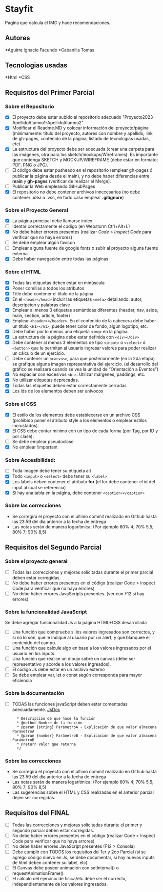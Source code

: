 # Stayfit
Pagina que calcula el IMC y hace recomendaciones.
## Autores
*Aguirre Ignacio Facundo 
*Cabanilla Tomas

## Tecnologias usadas
*Html
*CSS

## Requisitos del Primer Parcial

### Sobre el Repositorio
- [X] El proyecto debe estar subido al repositorio adecuado "Proyecto2023-ApellidoAlumno1-ApellidoAlumno2"
- [X] Modificar el Readme.MD y colocar información del proyecto/página (mínimamente: título del proyecto, autores con nombre y apellido, link de gh-pages, contenido de la página,  listado de tecnologías usadas, etc)
- [X] La estructura del proyecto debe ser adecuada (crear una carpeta para las imágenes, otra para los sketch/mockups/Wireframes). Es importante que contenga SKETCH y MOCKUP/WIREFRAME (debe estar en formato: PDF, PNG o JPG).
- [ ] El código debe estar pusheado en el repositorio (emplear gh-pages ó publicar la página desde el main), y no debe haber diferencias entre **main** y **gh-pages** (verificar de realizar el Merge).
- [ ] Publicar la Web empleando GitHubPages
- [X] El repositorio no debe contener archivos innecesarios (no debe contener .idea o .vsc, en todo caso emplear **.gitignore**)

### Sobre el Proyecto General
- [X] La página principal debe llamarse index
- [ ] Identar correctamente el código (en Webstorm Ctrl+Alt+L)
- [X] No debe haber errores presentes (realizar *Code* > *Inspect Code* para verificar que no haya errores)
- [ ] Se debe emplear algún favicon
- [ ] Emplear alguna fuente de google fonts o subir al proyecto alguna fuente externa
- [X] Debe haber navegación entre todas las páginas

### Sobre el HTML
- [X] Todas las etiquetas deben estar en minúscula
- [X] Poner comillas a todos los atributos
- [X] Title debe contener el título de la página
- [X] En el ```<head></head>``` incluir las etiquetas ```<meta>``` detallando: autor, descripcion y palabras clave
- [X] Emplear al menos 3 etiquetas semánticas diferentes (header, nav, aside, main, section, article, footer)
- [X] Emplear ```<header></header>```. En el contenido de la cabecera debe haber un título ```<h1></h1>```, puede tener color de fondo, algún logotipo, etc.
- [X] Debe haber por lo menos una etiqueta ```<img>``` en la página.
- [X] La estructura de la página debe estar definida con ```<div></div>```
- [X] Debe contener al menos 3 elementos de tipo ```<input>``` o ```<select>``` ó ```<button>``` que le permitan al usuario ingresar valores para poder realizar un cálculo de un ejercicio.
- [ ] Debe contener un ```<canvas>```, para que posteriormente (en la 2da etapa) se grafique alguna imagen representativa del ejercicio. (el desarrollo del gráfico se realizará cuando se vea la unidad de “Orientación a Eventos”)
- [X] No espaciar con excesivos ```<br>```. Utilizar márgenes, paddings, etc.
- [X] No utilizar etiquetas deprecadas.
- [X] Todas las etiquetas deben estar correctamente cerradas
- [X] Los ids de los elementos deben ser unívocos

### Sobre el CSS
- [X] El estilo de los elementos debe establecerse en un archivo CSS (prohibido poner el atributo style a los elementos o emplear estilos incrustados).
- [X] El CSS debe contar mínimo con un tipo de cada forma (por Tag, por ID y por clase).
- [ ] Se debe emplear pseudoclase
- [X] No emplear !important

### Sobre Accesibilidad:
- [ ] Toda imagen debe tener su etiqueta alt
- [X] Todo ```<input>``` o ```<select>``` debe tener su ```<label>```
- [X] Los labels deben contener el atributo **for** (el for debe contener el id del input al cual se referencia) 
- [X] Si hay una tabla en la página, debe contener ```<caption></caption>```

### Sobre las correcciones
* Se corregirá el proyecto con el último commit realizado en Github hasta las 23:59 del día anterior a la fecha de entrega
* Las notas serán de manera logarítmica: (Por ejemplo 60% 4; 70% 5,5; 80% 7; 90% 8,5)



## Requisitos del Segundo Parcial

### Sobre el proyecto general
- [ ] Todas las correcciones y mejoras solicitadas durante el primer parcial deben estar corregidas.
- [ ] No debe haber errores presentes en el código (realizar Code > Inspect Code para verificar que no haya errores)
- [ ] No debe haber errores JavaScripts presentes. (ver con F12 si hay errores)

### Sobre la funcionalidad JavaScript
Se debe agregar funcionalidad Js a la página HTML+CSS desarrollada
- [ ] Una función que compruebe si los valores ingresados son correctos, y si no lo son, que le indique al usuario por un alert, y que blanquee el contenido del campo.
- [ ] Una función que calcule algo en base a los valores ingresados por el usuario en los inputs.
- [ ] Una función que realice un dibujo sobre un canvas (debe ser representativo y acorde a los valores ingreados).
- [ ] El código Js debe estar en un archivo externo
- [ ] Se debe emplear var, let o const según corresponda para mayor eficiencia

### Sobre la documentación
- [ ] TODAS las funciones javaScript deben estar comentadas adecuadamente. [JsDoc](https://jsdoc.app/about-getting-started.html)
   ```/**
     * Descripción de que hace la función
     * @method Nombre de la función
     * @param {string} ParámetroA - Explicación de que valor almacena ParámetroA
     * @param {number} ParámetroB - Explicación de que valor almacena ParámetroB
     * @return Valor que retorna
     */
   ```
   
### Sobre las correcciones
* Se corregirá el proyecto con el último commit realizado en Github hasta las 23:59 del día anterior a la fecha de entrega
* Las notas serán de manera logarítmica: (Por ejemplo 60% 4; 70% 5,5; 80% 7; 90% 8,5)
* Las sugerencias sobre el HTML y CSS realizadas en el anterior parcial dejen ser corregidas.

   
## Requisitos del FINAL
- [ ] Todas las correcciones y mejoras solicitadas durante el primer y segundo parcial deben estar corregidas.
- [ ] No debe haber errores presentes en el código (realizar Code > Inspect Code para verificar que no haya errores)
- [ ] No debe haber errores JavaScript presentes (F12 > Consola)
- [ ] Debe cumplir con TODOS los requisitos del 1er y 2do Parcial (si se agrego código nuevo en Js, se debe documentar, si hay nuevos inputs de html deben contener su label, etc)
- [ ] El Canvas debe poseer animación con setInterval() o requestAnimationFrame()
- [ ] El cálculo del ejercicio de física/etc debe ser el correcto, independientemente de los valores ingresados.
